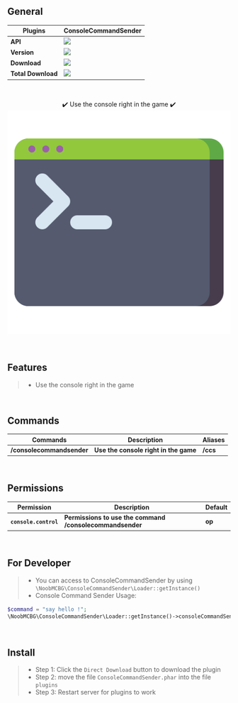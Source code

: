 ## General

| **Plugins** | **ConsoleCommandSender** |
| --- | --- |
| **API** | **<a href="https://poggit.pmmp.io/p/ConsoleCommandSender"><img src="https://poggit.pmmp.io/shield.api/ConsoleCommandSender"></a>** |
| **Version** | **<a href="https://poggit.pmmp.io/p/ConsoleCommandSender"><img src="https://poggit.pmmp.io/shield.state/ConsoleCommandSender"></a>** |
| **Download** | **<a href="https://poggit.pmmp.io/p/ConsoleCommandSender"><img src="https://poggit.pmmp.io/shield.dl/ConsoleCommandSender"></a>** |
| **Total Download** | **<a href="https://poggit.pmmp.io/p/ConsoleCommandSender"><img src="https://poggit.pmmp.io/shield.dl.total/ConsoleCommandSender"></a>** |

<br>
<div align="center">
</div>
<p align="center">
✔️ Use the console right in the game ✔️
<img src="https://github.com/NoobMCBG/ConsoleCommandSender/blob/main/icon.png"/>
</p>
  
<br>

## Features
>- Use the console right in the game

<br>
  
## Commands
| **Commands** | **Description** | **Aliases** |
| --- | --- | --- |
| **/consolecommandsender** | **Use the console right in the game** | **/ccs** |

<br>
  
## Permissions
| **Permission** | **Description** | **Default** |
| --- | --- | --- |
| **`console.control`** | **Permissions to use the command /consolecommandsender** | **op** |

<br>

## For Developer
>- You can access to ConsoleCommandSender by using `\NoobMCBG\ConsoleCommandSender\Loader::getInstance()`
>- Console Command Sender Usage:
```php
$command = "say hello !";
\NoobMCBG\ConsoleCommandSender\Loader::getInstance()->consoleCommandSender($command);
```

<br>

## Install
>- Step 1: Click the `Direct Download` button to download the plugin
>- Step 2: move the file `ConsoleCommandSender.phar` into the file `plugins`
>- Step 3: Restart server for plugins to work
